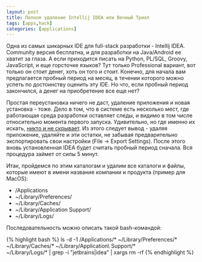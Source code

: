 ```yaml
---
layout: post
title: Полное удаление Intellij IDEA или Вечный Триал
tags: [apps,hack]
categories: [applications]
---
```


Одна из самых шикарных IDE для full-stack разработки - Intellij IDEA. Community версия бесплатна, и для разработки на Java/Android ее хватит за глаза.
А если приходится писать на Python, PL/SQL, Groovy, JavaScript, и еще горсточке языков? Тут только Professional вариант, вот только он стоит денег, хоть он того и стоит.
Конечно, для начала вам предлагается пробный период на месяц, в течении которого можно успеть по достоинству оценить эту IDE.
Но что, если пробный период закончился, а денег на приобретение все еще нет?

Простая переустановка ничего не даст, удаление приложения и новая установка - тоже. Дело в том, что в системе есть несколько мест, где работающая среда разработки оставляет
следы, и видимо в том числе относительно момента первого запуска. Удивительно, но где именно их искать, [никто и не скрывает](https://intellij-support.jetbrains.com/hc/en-us/articles/206544519-Directories-used-by-the-IDE-to-store-settings-caches-plugins-and-logs). Из этого следует вывод - удаляя приложение, удаляйте и эти остатки, не забывая предварительно экспортировать свои настройки (File -> Export Settings).
После этого вновь установленная IDEA будет считать пробный период сначала. Вся процедура займет от силы 5 минут.

Итак, пройдемся по этим каталогам и удалим все каталоги и файлы, которые имеют в имени название компании и продукта (пример для MacOS):

- /Applications
- ~/Library/Preferences/
- ~/Library/Caches/
- ~/Library/Application Support/
- ~/Library/Logs/

Последовательность можно описать такой bash-командой:

{% highlight bash %}
ls -d -1 /Applications/* ~/Library/Preferences/* \
~/Library/Caches/* ~/Library/Application\ Support/* \
~/Library/Logs/* | grep -i "jetbrains\|idea" | xargs rm -rf
{% endhighlight %}
